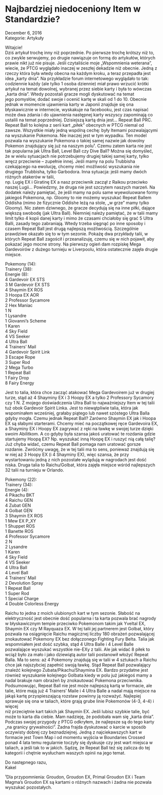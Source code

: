 # Najbardziej niedoceniony Item w Standardzie?

December 6, 2016  
Kategorie: Artykuły

Witajcie!  
Dziś artykuł trochę inny niż poprzednie. Po pierwsze trochę krótszy niż to, co zwykle serwujemy, po drugie nawiązuje on formą do artykułów, których prawie nikt już nie pisuje. Jeśli czytaliście moje „Wspomnienia weterana”, wiecie, że PTCG wyglądało inaczej w zeszłej dekadzie niż obecnie. Jedną z rzeczy która była wtedy obecna na każdym kroku, a teraz przepadła jest idea „karty dnia”. Na przykładzie forum internetowego wyglądało to tak:  
codziennie każdy (ale tylko 1 osoba dziennie) miał prawo wrzucić krótki artykuł na temat dowolnej, wybranej przez siebie karty i była to wówczas „karta dnia”. Wtedy pozostali gracze mogli dyskutować na temat jego pomysłów, dodać swoje i ocenić kartę w skali od 1 do 10. Obecnie jednak w momencie ujawnienia karty w Japonii znajduje się ona błyskawicznie w internecie, wyskakuje na facebooku, jest czas napisać może dwa zdania i do ujawnienia następnej karty wszyscy zapominają co ustalili na temat poprzedniej.
Dzisiejszą kartą dnia jest… Repeat Ball PRC.
Repeat Ball to kolejna z serii kart „piłek” obecnych w PTCG niemal od zawsze. Wszystkie miały jedną wspólną cechę: były Itemami pozwalającymi na wyszukanie Pokemona. Nie inaczej jest w tym wypadku. Ten model pozwala na wyszukanie Pokemona o takiej samej nazwie jak dowolny Pokemon znajdujący się już na naszym polu¹. Czemu zatem karta nie jest tak popularna jak Ultra Ball, Level Ball czy Dive Ball? Można się domyśleć, że w wielu sytuacjach nie potrzebujemy drugiej takiej samej karty, tylko wręcz przeciwnie – zupełnie innej. Jeśli mamy na polu Trubbisha czekającego na ewolucję, chcemy mieć możliwość wyszukania nie drugiego Trubbisha, tylko Garbodora. Inna sytuacja: jeśli mamy dwóch różnych atakerów w talii,  
np. Lugię EX i Giratinę EX a nasz przeciwnik zaczął z Raikou przeciwko naszej Lugii… Powiedzmy, że druga nie jest szczytem naszych marzeń. Na dodatek należy pamiętać, że jeśli mamy na polu same wyewoluowane formy jakiegoś Pokemona, np. Gloomy to nie możemy wyszukać Repeat Ballem Oddisha (mimo że fizycznie Oddishe leżą na stole, „w grze” mamy tylko Gloomy). Nic zatem dziwnego, że gracze decydują się na inne piłki, dające większą swobodę (jak Ultra Ball). Niemniej należy pamiętać, że w talii mamy limit tylko 4 kopii danej karty i mimo że czasami chciałoby się grać 5 Ultra Balli, zasady tego zabraniają. Wtedy trzeba sięgnąć po inne sposoby i czasem Repeat Ball jest drugą najlepszą możliwością. Szczególnie  
prawdziwe okazało się to w tym sezonie. Pokażę dwa przykłady talii, w których Repeat Ball zagościł i przeanalizuję, czemu się w nich pojawił, aby pokazać jego mocne strony. Na pierwszy ogień dam rozpiskę Mega Gardevoirów z dużego turnieju w Liverpoolu, która ostatecznie zajęła drugie miejsce. 

Pokemony (14):  
Trainery (38):  
Energie (8):  
4 Gardevoir EX STS  
3 M Gardevoir EX STS  
4 Shaymin EX ROS  
3 Hoopa EX AOR  
2 Professor Sycamore  
2 Hex Maniac  
1 N  
1 Lysandre  
1 Giovanni’s Scheme  
1 Karen  
4 Sky Field  
4 VS Seeker  
4 Ultra Ball  
4 Trainers’ Mail  
4 Gardevoir Spirit Link  
3 Escape Rope  
3 Super Rod  
2 Mega Turbo  
1 Repeat Ball  
1 Fairy Drop  
8 Fairy Energy

Jest to talia, która chce zacząć atakować Mega Gardevoirem już w drugiej turze, stąd aż 4 Shayminy EX i 3 Hoopy EX a tylko 2 Professory Sycamory czy 1 N. Z mojego doświadczenia Ultra Ball to najważniejszy Item w tej talii tuż obok Gardevoir Spirit Linka. Jest to niewątpliwie talia, która jak wspominałem wcześniej, grałaby piątego lub nawet szóstego Ultra Balla gdyby mogła. Czemu jednak Repeat Ball? Zarówno Shaymin EX jak i Hoopa EX są słabymi starterami. Chcemy mieć na początkowej ręce Gardevoira EX, a Shayminy EX i Hoopy EX zagrywać z ręki na ławkę w swojej turze dzięki swoim Abilitkom. A co gdyby była szansa jakoś uratować te rozdania gdzie startujemy Hoopą EX? Np. wyszukać inną Hoopę EX i ruszyć nią całą talię?  
Już chyba widać, czemu Repeat Ball pomaga nam uratować gorsze rozdanie. Zwróćmy uwagę, że w tej talii ma to sens, ponieważ znajdują się w niej aż 3 Hoopy EX (i 4 Shayminy EX), więc szansa, że przy wystartowaniu jedną z nich pozostałe wylądują w nagrodach jest dość niska. Druga talia to Raichu/Golbat, która zajęła miejsce wśród najlepszych 32 talii na turnieju w Orlando.

Pokemony (22):  
Trainery (34):  
Energie (4):  
4 Pikachu BKT  
4 Raichu GEN  
4 Zubat GEN  
4 Golbat GEN  
3 Shaymin EX ROS  
1 Mew EX P_XY  
1 Shuppet ROS  
1 Banette ROS  
4 Professor Sycamore  
2 N  
2 Lysandre  
1 Karen  
4 Sky Field  
4 VS Seeker  
4 Ultra Ball  
4 Level Ball  
4 Trainers’ Mail  
2 Devolution Spray  
1 Repeat Ball  
1 Super Rod  
1 Special Charge  
4 Double Colorless Energy

Raichu to jedna z moich ulubionych kart w tym sezonie. Słabość na elektryczność jest obecnie dość popularna i ta karta pozwala brać nagrody w błyskawicznym tempie przeciwko Pokemonom takim jak Yveltal EX, Shaymin EX czy M Rayquaza EX. W tej talii jej partnerem jest Golbat, który pozwala na osiągnięcie Raichu magicznej liczby 180 obrażeń pozwalającej znokautować Pokemony EX bez dołączonego Fighting Fury Belta. Talia jak wspomniałem jest dość szybka, stąd 4 Ultra Balle i 4 Level Balle pozwalające wyszukać wszystkie nie-EXy z talii. Ale jak widać 8 piłek to wciąż było za mało i jako dziewiątą autor talii postanowił włożyć Repeat Balla. Ma to sens: aż 4 Pokemony znajdują się w talii w 4 sztukach a Raichu chce jak najszybciej zapełnić swoją ławkę. Stąd Repeat Ball pozwalający znaleźć kolejnego Zubata/Pikachu/Shaymina EX. Bardzo przydatne jest również wyszukanie kolejnego Golbata kiedy w polu już jakiegoś mamy a nadal brakuje nam obrażeń by znokautować Pokemona przeciwnika. Podsumowując, Repeat Ball nie jest może najlepszą kartą w formacie, ale talie, które mają już 4 Trainers’ Maile i 4 Ultra Balle a nadal mają miejsce na jakąś kartę przyspieszającą rozstaw powinny ją rozważyć. Najlepiej sprawuje się ona w taliach, które grają grube linie Pokemonów (4-3, 4-4) i więcej  
niż przeciętnie kart takich jak Shaymin EX. Jeśli lubisz szybkie talie, być może to karta dla ciebie.
Mam nadzieję, że podobała wam się „karta dnia”. Podczas swojej przygody z PTCG odkryłem, że najlepsze są do tego karty „na granicy grywalności”.
Żadna frajda dyskutować o karcie w sposób oczywisty dobrej czy beznadziejnej. Jedną z najciekawszych kart w formacie jest Town Map i od momentu wyjścia w Boundaries Crossed ponad 4 lata temu regularnie toczyły się dyskusje czy jest wart miejsca w taliach, a jeśli tak to w jakich.
Sądzę, że Repeat Ball też się zalicza do tej kategorii i chętnie wysłucham waszych opinii na jego temat.

Do następnego razu,  
Kakel

¹Dla przypomnienia: Groudon, Groudon EX, Primal Groudon EX i Team Magma’s Groudon EX są kartami o różnych nazwach i żadna nie pozwala wyszukać pozostałych.  